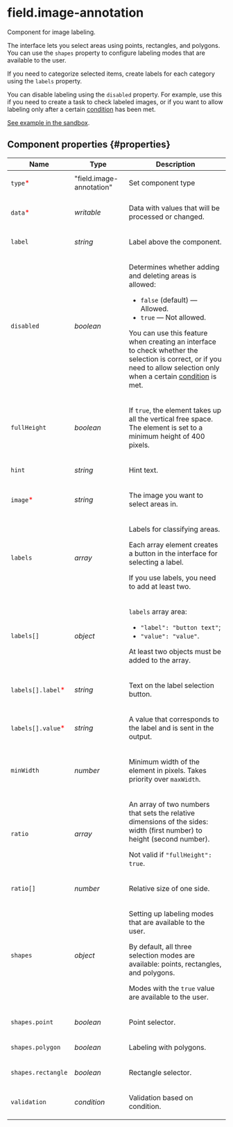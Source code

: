 # field.image-annotation

Component for image labeling.

The interface lets you select areas using points, rectangles, and polygons. You can use the `shapes` property to configure labeling modes that are available to the user.

If you need to categorize selected items, create labels for each category using the `labels` property.

You can disable labeling using the `disabled` property. For example, use this if you need to create a task to check labeled images, or if you want to allow labeling only after a certain [condition](helper.if.md) has been met.

[See example in the sandbox](https://clck.ru/asSTF).

## Component properties {#properties}

| Name                                               | Type                     | Description                                                                                                                                                                                                                                                                                                                                                      |
| -------------------------------------------------- | ------------------------ | ---------------------------------------------------------------------------------------------------------------------------------------------------------------------------------------------------------------------------------------------------------------------------------------------------------------------------------------------------------------- |
| `type`<span style="color: red">\*</span>           | "field.image-annotation" | <p>Set component type</p>                                                                                                                                                                                                                                                                                                                                        |
| `data`<span style="color: red">\*</span>           | _writable_               | <p>Data with values that will be processed or changed.</p>                                                                                                                                                                                                                                                                                                       |
| `label`                                            | _string_                 | <p>Label above the component.</p>                                                                                                                                                                                                                                                                                                                                |
| `disabled`                                         | _boolean_                | <p>Determines whether adding and deleting areas is allowed:</p><ul><li>`false` (default) — Allowed.</li><li>`true` — Not allowed.</li></ul><p>You can use this feature when creating an interface to check whether the selection is correct, or if you need to allow selection only when a certain <a href="../reference/helper.if.md">condition</a> is met.</p> |
| `fullHeight`                                       | _boolean_                | <p>If `true`, the element takes up all the vertical free space. The element is set to a minimum height of 400 pixels.</p>                                                                                                                                                                                                                                        |
| `hint`                                             | _string_                 | <p>Hint text.</p>                                                                                                                                                                                                                                                                                                                                                |
| `image`<span style="color: red">\*</span>          | _string_                 | <p>The image you want to select areas in.</p>                                                                                                                                                                                                                                                                                                                    |
| `labels`                                           | _array_                  | <p>Labels for classifying areas.</p><p>Each array element creates a button in the interface for selecting a label.</p><p>If you use labels, you need to add at least two.</p>                                                                                                                                                                                    |
| `labels[]`                                         | _object_                 | <p>`labels` array area:</p><ul><li>`"label": "button text"`; </li><li>`"value": "value"`. </li></ul><p>At least two objects must be added to the array.</p>                                                                                                                                                                                                      |
| `labels[].label`<span style="color: red">\*</span> | _string_                 | <p>Text on the label selection button.</p>                                                                                                                                                                                                                                                                                                                       |
| `labels[].value`<span style="color: red">\*</span> | _string_                 | <p>A value that corresponds to the label and is sent in the output.</p>                                                                                                                                                                                                                                                                                          |
| `minWidth`                                         | _number_                 | <p>Minimum width of the element in pixels. Takes priority over `maxWidth`.</p>                                                                                                                                                                                                                                                                                   |
| `ratio`                                            | _array_                  | <p>An array of two numbers that sets the relative dimensions of the sides: width (first number) to height (second number).</p><p>Not valid if `"fullHeight": true`.</p>                                                                                                                                                                                          |
| `ratio[]`                                          | _number_                 | <p>Relative size of one side.</p>                                                                                                                                                                                                                                                                                                                                |
| `shapes`                                           | _object_                 | <p>Setting up labeling modes that are available to the user.</p><p>By default, all three selection modes are available: points, rectangles, and polygons.</p><p>Modes with the `true` value are available to the user.</p>                                                                                                                                       |
| `shapes.point`                                     | _boolean_                | <p>Point selector.</p>                                                                                                                                                                                                                                                                                                                                           |
| `shapes.polygon`                                   | _boolean_                | <p>Labeling with polygons.</p>                                                                                                                                                                                                                                                                                                                                   |
| `shapes.rectangle`                                 | _boolean_                | <p>Rectangle selector.</p>                                                                                                                                                                                                                                                                                                                                       |
| `validation`                                       | _condition_              | <p>Validation based on condition.</p>                                                                                                                                                                                                                                                                                                                            |

